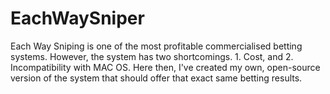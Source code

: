 # EachWaySniper
Each Way Sniping is one of the most profitable commercialised betting systems. However, the system has two shortcomings. 1. Cost, and 2. Incompatibility with MAC OS. Here then, I've created my own, open-source version of the system that should offer that exact same betting results.
